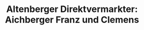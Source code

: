 ---
title: "Altenberger Direktvermarkter: Aichberger Franz und Clemens"
url: /altenberg-bei-linz/altenberger-direktvermarkter-aichberger-franz-und-clemens/
shop: Hofladen
---